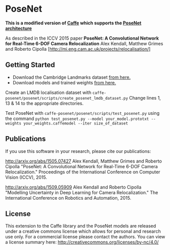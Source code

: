 # PoseNet
**This is a modified version of [Caffe](https://github.com/BVLC/caffe) which supports the [PoseNet architecture](http://mi.eng.cam.ac.uk/projects/relocalisation/)**

As described in the ICCV 2015 paper **PoseNet: A Convolutional Network for Real-Time 6-DOF Camera Relocalization** Alex Kendall, Matthew Grimes and Roberto Cipolla [http://mi.eng.cam.ac.uk/projects/relocalisation/]

## Getting Started

 * Download the Cambridge Landmarks dataset [from here.](http://mi.eng.cam.ac.uk/projects/relocalisation/)
 * Download models and trained weights [from here.](http://mi.eng.cam.ac.uk/~agk34/resources/PoseNet.zip)

Create an LMDB localisation dataset with ```caffe-posenet/posenet/scripts/create_posenet_lmdb_dataset.py``` Change lines 1, 13 & 14 to the appropriate directories.

Test PoseNet with ```caffe-posenet/posenet/scripts/test_posenet.py``` using the command ```python test_posenet.py --model your_model.prototxt --weights your_weights.caffemodel --iter size_of_dataset```

## Publications

If you use this software in your research, please cite our publications:

http://arxiv.org/abs/1505.07427
Alex Kendall, Matthew Grimes and Roberto Cipolla "PoseNet: A Convolutional Network for Real-Time 6-DOF Camera Relocalization." Proceedings of the International Conference on Computer Vision (ICCV), 2015. 

http://arxiv.org/abs/1509.05909
Alex Kendall and Roberto Cipolla "Modelling Uncertainty in Deep Learning for Camera Relocalization." The International Conference on Robotics and Automation, 2015. 


## License

This extension to the Caffe library and the PoseNet models are released under a creative commons license which allows for personal and research use only. For a commercial license please contact the authors. You can view a license summary here:
http://creativecommons.org/licenses/by-nc/4.0/
